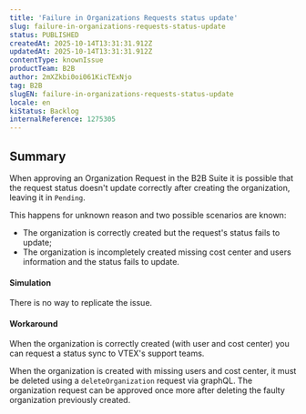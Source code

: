 ```yaml
---
title: 'Failure in Organizations Requests status update'
slug: failure-in-organizations-requests-status-update
status: PUBLISHED
createdAt: 2025-10-14T13:31:31.912Z
updatedAt: 2025-10-14T13:31:31.912Z
contentType: knownIssue
productTeam: B2B
author: 2mXZkbi0oi061KicTExNjo
tag: B2B
slugEN: failure-in-organizations-requests-status-update
locale: en
kiStatus: Backlog
internalReference: 1275305
---
```


## Summary



When approving an Organization Request in the B2B Suite it is possible that the request status doesn't update correctly after creating the organization, leaving it in `Pending`.

This happens for unknown reason and two possible scenarios are known:

- The organization is correctly created but the request's status fails to update;
- The organization is incompletely created missing cost center and users information and the status fails to update.


#### Simulation



There is no way to replicate the issue.


#### Workaround



When the organization is correctly created (with user and cost center) you can request a status sync to VTEX's support teams.

When the organization is created with missing users and cost center, it must be deleted using a `deleteOrganization` request via graphQL. The organization request can be approved once more after deleting the faulty organization previously created.


